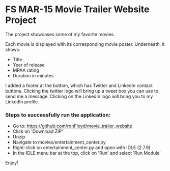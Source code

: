 # FS MAR-15 Movie Trailer Website Project

The project showcases some of my favorite movies.

Each movie is displayed with its corresponding movie poster. Underneath, it shows:
* Title
* Year of release
* MPAA rating
* Duration in minutes

I added a footer at the bottom, which has Twitter and LinkedIn contact buttons. Clicking the twitter logo will bring up a tweet box you can use to send me a message. Clicking on the LinkedIn logo will bring you to my LinkedIn profile.

### Steps to successfully run the application:
* Go to: https://github.com/ronFloyd/movie_trailer_website
* Click on 'Download ZIP'
* Unzip
* Navigate to movies/entertainment_center.py
* Right-click on entertainment_center.py and open with IDLE (2.7.9)
* In the IDLE menu bar at the top, click on 'Run' and select 'Run Module'

Enjoy!
